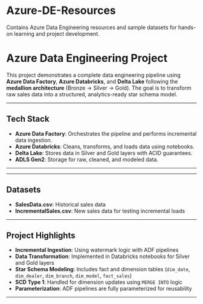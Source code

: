 # Azure-DE-Resources
Contains Azure Data Engineering resources and sample datasets for hands-on learning and project development.
# Azure Data Engineering Project

This project demonstrates a complete data engineering pipeline using **Azure Data Factory**, **Azure Databricks**, and **Delta Lake** following the **medallion architecture** (Bronze → Silver → Gold). The goal is to transform raw sales data into a structured, analytics-ready star schema model.

---

## Tech Stack
- **Azure Data Factory**: Orchestrates the pipeline and performs incremental data ingestion.
- **Azure Databricks**: Cleans, transforms, and loads data using notebooks.
- **Delta Lake**: Stores data in Silver and Gold layers with ACID guarantees.
- **ADLS Gen2**: Storage for raw, cleaned, and modeled data.

---
---

## Datasets

- **SalesData.csv**: Historical sales data
- **IncrementalSales.csv**: New sales data for testing incremental loads

---

## Project Highlights

- **Incremental Ingestion**: Using watermark logic with ADF pipelines
- **Data Transformation**: Implemented in Databricks notebooks for Silver and Gold layers
- **Star Schema Modeling**: Includes fact and dimension tables (`dim_date`, `dim_dealer`, `dim_branch`, `dim_model`, `fact_sales`)
- **SCD Type 1**: Handled for dimension updates using `MERGE INTO` logic
- **Parameterization**: ADF pipelines are fully parameterized for reusability

---

